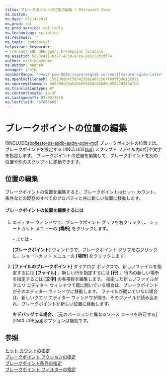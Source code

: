 ```yaml
---
title: ブレークポイントの位置の編集 | Microsoft Docs
ms.custom: ''
ms.date: 03/14/2017
ms.prod: sql
ms.prod_service: sql-tools
ms.technology: scripting
ms.reviewer: ''
ms.topic: conceptual
helpviewer_keywords:
- Transact-SQL debugger, breakpoint location
ms.assetid: 5c28e411-0377-4210-a7ce-2a5c13dcdf74
author: markingmyname
ms.author: maghan
manager: jroth
monikerRange: '>=aps-pdw-2016||=azuresqldb-current||=azure-sqldw-latest||>=sql-server-2016||=sqlallproducts-allversions||>=sql-server-linux-2017||=azuresqldb-mi-current'
ms.openlocfilehash: 159130ab47f874239a2a87c567f89ff5d81cc99c
ms.sourcegitcommit: 5d839dc63a5abb65508dc498d0a95027d530afb6
ms.translationtype: HT
ms.contentlocale: ja-JP
ms.lasthandoff: 07/09/2019
ms.locfileid: "67683669"
---
```

# <a name="edit-a-breakpoint-location"></a>ブレークポイントの位置の編集
[!INCLUDE[appliesto-ss-asdb-asdw-pdw-md](../../includes/appliesto-ss-asdb-asdw-pdw-md.md)]
  ブレークポイントの位置では、ブレークポイントを設定する [!INCLUDE[tsql](../../includes/tsql-md.md)] スクリプト ファイル内の行や文字を指定します。 ブレークポイントの位置を編集して、ブレークポイントを別の位置や別のスクリプトに移動できます。  
  
## <a name="editing-a-location"></a>位置の編集  
 ブレークポイントの位置を編集すると、ブレークポイントはヒット カウント、条件などの既存のすべてのプロパティと共に新しい位置に移動します。  
  
#### <a name="to-edit-a-breakpoint-location"></a>ブレークポイントの位置を編集するには  
  
1.  エディター ウィンドウで、ブレークポイント グリフを右クリックし、ショートカット メニューの **[場所]** をクリックします。  
  
     \- または -  
  
     **[ブレークポイント]** ウィンドウで、ブレークポイント グリフを右クリックし、ショートカット メニューの **[場所]** をクリックします。  
  
2.  **[ファイルのブレークポイント]** ダイアログ ボックスで、新しいファイルを指定するには **[ファイル]** 、新しい行を指定するには **[行]** 、行内の新しい場所を指定するには **[文字]** の各項目を編集します。 指定した新しいファイルがクエリ エディター ウィンドウで既に開いている場合は、ブレークポイントがそのエディター ウィンドウに移動します。 ファイルが開いていない場合は、新しいクエリ エディター ウィンドウが開き、そのファイルが読み込まれ、ブレークポイントが新しい位置に移動します。  
  
     **をデバッグする場合、** [元のバージョンと異なるソース コードを許可する] [!INCLUDE[tsql](../../includes/tsql-md.md)]オプションは無効です。  
  
## <a name="see-also"></a>参照  
 [ヒット カウントの指定](../../relational-databases/scripting/specify-a-hit-count.md)   
 [ブレークポイント アクションの指定](../../relational-databases/scripting/specify-a-breakpoint-action.md)   
 [ブレークポイント条件の指定](../../relational-databases/scripting/specify-a-breakpoint-condition.md)   
 [ブレークポイント フィルターの指定](../../relational-databases/scripting/specify-a-breakpoint-filter.md)  
